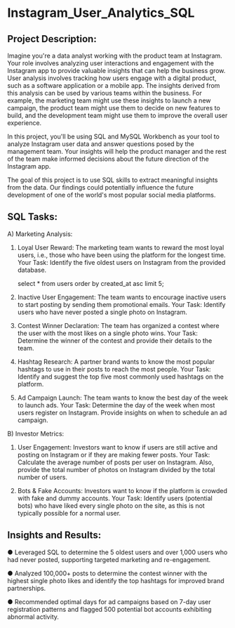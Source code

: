 # Instagram_User_Analytics_SQL

Project Description:
------------------------------
Imagine you're a data analyst working with the product team at Instagram. Your role involves analyzing user interactions and engagement with the Instagram app to provide valuable insights that can help the business grow.
User analysis involves tracking how users engage with a digital product, such as a software application or a mobile app. The insights derived from this analysis can be used by various teams within the business. For example, the marketing team might use these insights to launch a new campaign, the product team might use them to decide on new features to build, and the development team might use them to improve the overall user experience.

In this project, you'll be using SQL and MySQL Workbench as your tool to analyze Instagram user data and answer questions posed by the management team. Your insights will help the product manager and the rest of the team make informed decisions about the future direction of the Instagram app.

The goal of this project is to use SQL skills to extract meaningful insights from the data. Our findings could potentially influence the future development of one of the world's most popular social media platforms.

SQL Tasks:
----------------------------
A) Marketing Analysis:

1. Loyal User Reward: The marketing team wants to reward the most loyal users, i.e., those who have been using the platform for the longest time.
   Your Task: Identify the five oldest users on Instagram from the provided database.
   
   select * from users order by created_at asc limit 5;

3. Inactive User Engagement: The team wants to encourage inactive users to start posting by sending them promotional emails.
   Your Task: Identify users who have never posted a single photo on Instagram.

4. Contest Winner Declaration: The team has organized a contest where the user with the most likes on a single photo wins.
   Your Task: Determine the winner of the contest and provide their details to the team.

5. Hashtag Research: A partner brand wants to know the most popular hashtags to use in their posts to reach the most people.
   Your Task: Identify and suggest the top five most commonly used hashtags on the platform.

6. Ad Campaign Launch: The team wants to know the best day of the week to launch ads.
   Your Task: Determine the day of the week when most users register on Instagram. Provide insights on when to schedule an ad campaign.

B) Investor Metrics:

1. User Engagement: Investors want to know if users are still active and posting on Instagram or if they are making fewer posts.
   Your Task: Calculate the average number of posts per user on Instagram. Also, provide the total number of photos on Instagram divided by the total number of users.

2. Bots & Fake Accounts: Investors want to know if the platform is crowded with fake and dummy accounts.
   Your Task: Identify users (potential bots) who have liked every single photo on the site, as this is not typically possible for a normal user.

Insights and Results:
-------------------------
●	Leveraged SQL to determine the 5 oldest users and over 1,000 users who had never posted, supporting targeted marketing and re-engagement.

●	Analyzed 100,000+ posts to determine the contest winner with the highest single photo likes and identify the top hashtags for improved brand partnerships.

●	Recommended optimal days for ad campaigns based on 7-day user registration patterns and flagged 500 potential bot accounts exhibiting abnormal activity.
